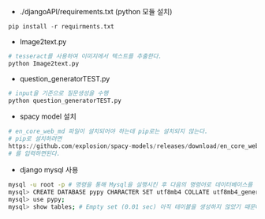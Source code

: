 - ./djangoAPI/requirements.txt (python 모듈 설치)

```python
pip install -r requirments.txt
```

- Image2text.py

```bash
# tesseract를 사용하여 이미지에서 텍스트를 추출한다.
python Image2text.py
```

- question_generatorTEST.py

```bash
# input을 기준으로 질문생성을 수행
python question_generatorTEST.py
```

- spacy model 설치

```python
# en_core_web_md 파일이 설치되어야 하는데 pip로는 설치되지 않는다.
# pip로 설치하려면
https://github.com/explosion/spacy-models/releases/download/en_core_web_md-2.3.1/en_core_web_md-2.3.1.tar.gz
# 를 입력하면된다.
```

- django mysql 사용

```bash
mysql -u root -p # 명령을 통해 Mysql을 실행시킨 후 다음의 명령어로 데이터베이스를 만들어준다.
mysql> CREATE DATABASE pypy CHARACTER SET utf8mb4 COLLATE utf8mb4_general_ci;
mysql> use pypy;
mysql> show tables; # Empty set (0.01 sec) 아직 테이블을 생성하지 않았기 때문에 테이블이 없다는 메세지를 반환해준다.
```


